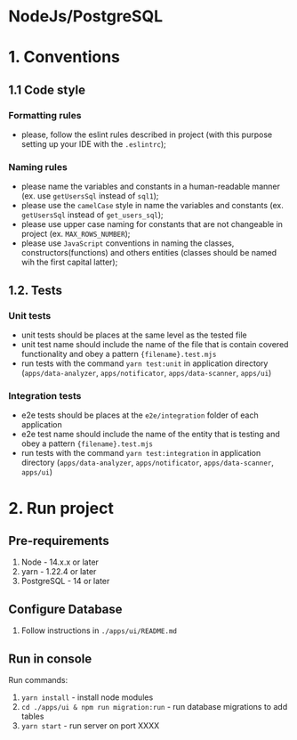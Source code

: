 # NodeJs/PostgreSQL

# 1. Conventions
## 1.1 Code style
### Formatting rules
- please, follow the eslint rules described in project (with this purpose setting up your IDE with the ```.eslintrc```);

### Naming rules
- please name the variables and constants in a human-readable manner (ex. use `getUsersSql` instead of `sql1`);
- please use the `camelCase` style in name the variables and constants (ex. `getUsersSql` instead of `get_users_sql`);
- please use upper case naming for constants that are not changeable in project (ex. `MAX_ROWS_NUMBER`);
- please use `JavaScript` conventions in naming the classes, constructors(functions) and others entities (classes should be named wih the first capital latter);

## 1.2. Tests
### Unit tests
- unit tests should be places at the same level as the tested file
- unit test name should include the name of the file that is contain covered functionality and obey a pattern `{filename}.test.mjs`
- run tests with the command `yarn test:unit` in application directory (`apps/data-analyzer`, `apps/notificator`, `apps/data-scanner`, `apps/ui`)

### Integration tests
- e2e tests should be places at the `e2e/integration` folder of each application
- e2e test name should include the name of the entity that is testing and obey a pattern `{filename}.test.mjs`
- run tests with the command `yarn test:integration` in application directory (`apps/data-analyzer`, `apps/notificator`, `apps/data-scanner`, `apps/ui`)

# 2. Run project
## Pre-requirements

1. Node - 14.x.x or later
2. yarn - 1.22.4 or later
3. PostgreSQL - 14 or later

## Configure Database
1. Follow instructions in ```./apps/ui/README.md```
## Run in console
Run commands:
1. ```yarn install``` - install node modules
2. ```cd ./apps/ui & npm run migration:run``` - run database migrations to add tables
3. ```yarn start``` - run server on port XXXX
